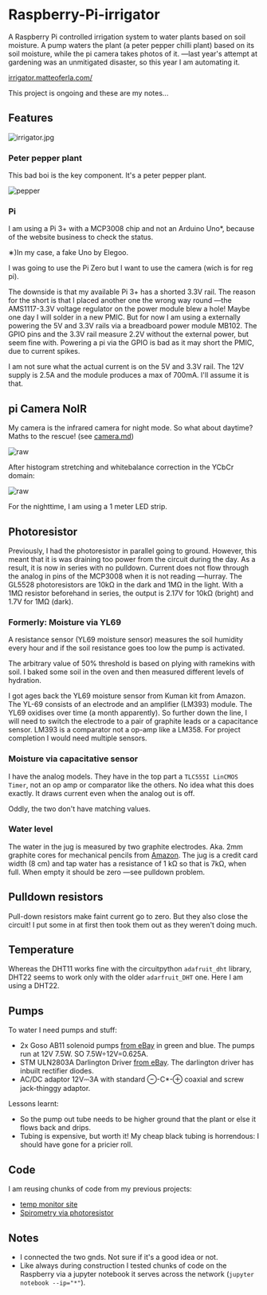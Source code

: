 # Raspberry-Pi-irrigator
A Raspberry Pi controlled irrigation system to water plants based on soil moisture.
A pump waters the plant (a peter pepper chilli plant) based on its soil moisture, while the pi camera takes photos of it. 
—last year's attempt at gardening was an unmitigated disaster, so this year I am automating it.

[irrigator.matteoferla.com/](http://irrigator.matteoferla.com/)

This project is ongoing and these are my notes...

## Features

![irrigator.jpg](irrigator.jpg)

### Peter pepper plant

This bad boi is the key component. It's a peter pepper plant.

![pepper](images/pepper.jpg)


### Pi

I am using a Pi 3+ with a MCP3008 chip and not an Arduino Uno*, because of the website business to check the status.

&lowast;)In my case, a fake Uno by Elegoo. 

I was going to use the Pi Zero but I want to use the camera (wich is for reg pi).

The downside is that my available Pi 3+ has a shorted 3.3V rail.
The reason for the short is that I placed another one the wrong way round —the AMS1117-3.3V voltage regulator on the power module blew a hole!
Maybe one day I will solder in a new PMIC. But for now I am using a externally powering the 5V and 3.3V rails via a breadboard power module MB102.
The GPIO pins and the 3.3V rail measure 2.2V without the external power, but seem fine with.
Powering a pi via the GPIO is bad as it may short the PMIC, due to current spikes.

I am not sure what the actual current is on the 5V and 3.3V rail.
The 12V supply is 2.5A and the module produces a max of 700mA. I'll assume it is that.

## pi Camera NoIR

My camera is the infrared camera for night mode.
So what about daytime? Maths to the rescue! (see [camera.md](camera.md))


![raw](images/raw.png)

After histogram stretching and whitebalance correction in the YCbCr domain:

![raw](images/eq_wb.png)

For the nighttime, I am using a 1 meter LED strip.

## Photoresistor

Previously, I had the photoresistor in parallel going to ground.
However, this meant that it is was draining too power from the circuit during the day.
As a result, it is now in series with no pulldown.
Current does not flow through the analog in pins of the MCP3008 when it is not reading —hurray.
The GL5528 photoresistors are 10k&Omega; in the dark and 1M&Omega; in the light.
With a 1M&Omega; resistor beforehand in series, 
the output is 2.17V for 10k&Omega; (bright) and 1.7V for 1M&Omega; (dark).

### Formerly: Moisture via YL69
A resistance sensor (YL69 moisture sensor) measures the soil humidity every hour and if the soil resistance goes too low the pump is activated.

The arbitrary value of 50% threshold is based on plying with ramekins with soil. I baked some soil in the oven and then measured different levels of hydration.

I got ages back the YL69 moisture sensor from Kuman kit from Amazon. The YL-69 consists of an electrode and an amplifier (LM393) module. The YL69 oxidises over time (a month apparently).
So further down the line, I will need to switch the electrode to a pair of graphite leads or a capacitance sensor. LM393 is a comparator not a op-amp like a LM358. For project completion I would need multiple sensors.

### Moisture via capacitative sensor

I have the analog models. They have in the top part a `TLC555I LinCMOS Timer`, not an op amp or comparator like the others.
No idea what this does exactly.
It draws current even when the analog out is off.

Oddly, the two don't have matching values.

### Water level

The water in the jug is measured by two graphite electrodes. Aka. 2mm graphite cores for mechanical pencils from [Amazon](https://www.amazon.co.uk/gp/product/B0051OCJZ4/).
The jug is a credit card width (8 cm) and tap water has a resistance of 1 k&Omega; so that is 7k&Omega;, when full.
When empty it should be zero —see pulldown problem.

## Pulldown resistors
Pull-down resistors make faint current go to zero. But they also close the circuit!
I put some in at first then took them out as they weren't doing much.

## Temperature

Whereas the DHT11 works fine with the circuitpython `adafruit_dht` library, DHT22 seems to work only with the older `adarfruit_DHT` one.
Here I am using a DHT22.


## Pumps

To water I need pumps and stuff:

* 2x Goso AB11 solenoid pumps [from eBay](https://www.ebay.co.uk/itm/12V-Dosing-Pump-Peristaltic-Head-For-Aquarium-Lab-Analytical-Water-Arduino-DIY/202050095537) in green and blue. The pumps run at 12V 7.5W. SO 7.5W÷12V=0.625A.
* STM ULN2803A Darlington Driver [from eBay](https://www.ebay.co.uk/itm/ULN2803A-Darlington-Driver-TRANSISTOR-ARRAY-8-NPN-x-2-pcs/222622920820). The darlington driver has inbuilt rectifier diodes. 
* AC/DC adaptor 12V⎓3A with standard ⊖-C*-⊕ coaxial and screw jack-thinggy adaptor.

Lessons learnt:

* So the pump out tube needs to be higher ground that the plant or else it flows back and drips.
* Tubing is expensive, but worth it! My cheap black tubing is horrendous: I should have gone for a pricier roll.
 
## Code

I am reusing chunks of code from my previous projects:

* [temp monitor site](https://github.com/matteoferla/Temperature-moniting-website-via-Rasberry-Pi)
* [Spirometry via photoresistor](https://github.com/matteoferla/Spirometry_via_photoresistor)

## Notes

* I connected the two gnds. Not sure if it's a good idea or not.
* Like always during construction I tested chunks of code on the Raspberry via a jupyter notebook it serves across the network (`jupyter notebook --ip="*"`). 

